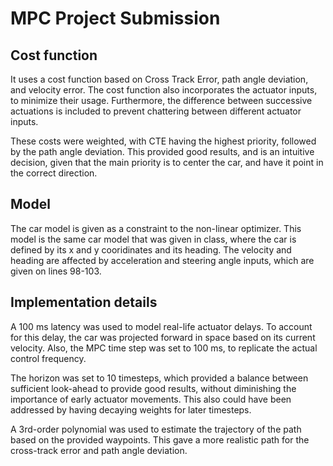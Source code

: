 # MPC Project Submission

## Cost function
It uses a cost function based on Cross Track Error, path angle deviation, and velocity error. The cost function also incorporates the actuator inputs, to minimize their usage. Furthermore, the difference between successive actuations is included to prevent chattering between different actuator inputs.

These costs were weighted, with CTE having the highest priority, followed by the path angle deviation. This provided good results, and is an intuitive decision, given that the main priority is to center the car, and have it point in the correct direction.

## Model
The car model is given as a constraint to the non-linear optimizer. This model is the same car model that was given in class, where the car is defined by its x and y cooridinates and its heading. The velocity and heading are affected by acceleration and steering angle inputs, which are given on lines 98-103.

## Implementation details
A 100 ms latency was used to model real-life actuator delays. To account for this delay, the car was projected forward in space based on its current velocity. Also, the MPC time step was set to 100 ms, to replicate the actual control frequency. 

The horizon was set to 10 timesteps, which provided a balance between sufficient look-ahead to provide good results, without diminishing the importance of early actuator movements. This also could have been addressed by having decaying weights for later timesteps. 

A 3rd-order polynomial was used to estimate the trajectory of the path based on the provided waypoints. This gave a more realistic path for the cross-track error and path angle deviation.